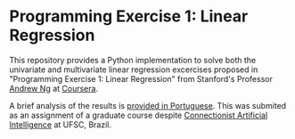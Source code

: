 # Programming Exercise 1: Linear Regression
This repository provides a Python implementation to solve both the univariate and multivariate linear regression excercises proposed in "Programming Exercise 1: Linear Regression" from Stanford's Professor [Andrew Ng](http://www.robotics.stanford.edu/~ang/contact.html) at [Coursera](https://www.coursera.org/learn/machine-learning).

A brief analysis of the results is [provided in Portuguese](https://github.com/fredericoschardong/programming-exercise-1-linear-regression-university-of-stanford/blob/master/Brief%20explanation%20in%20Portuguese.pdf). This was submited as an assignment of a graduate course despite [Connectionist Artificial Intelligence](https://moodle.ufsc.br/mod/assign/view.php?id=2122514) at UFSC, Brazil.
